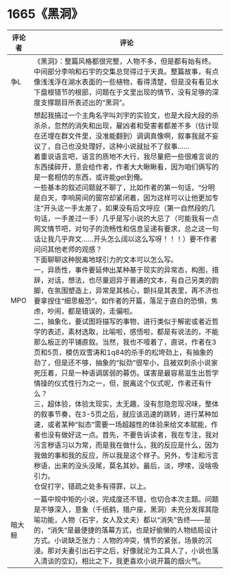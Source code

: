 # 1665《黑洞》

评论者 | 评论 |
|---|---|
争L|《黑洞》：整篇风格都很完整，人物不多，但是都有始有终。中间部分李响和石宇的交集总觉得过于天真。整篇故事，有点像浅浅浮在湖水表面的一些植物，看得清楚，但是没有看见水下盘根错节的根部，问题在于文里出现的情节，没有足够的深度支撑题目所表述出的“黑洞”。
MPO|想起我搞过一个主角名字叫刘宇的实验文，也是大段大段的杀杀杀，忽然的消失和出现，雇凶者和受害者都差不多（估计现在还埋在群文件里，没准能翻到）调调真像啊，叙事我就不妄议了，自己也没处理好，这种小说就扯不了叙事……<br/>着重说语言吧，语言的质地不大行，我尽量把一些很难言说的东西揉碎开，意会给作者，作者大大瞅瞅看，因为咱们俩写的是一套相仿的东西，或许能get到俺。<br/>一些基本的叙述问题就不聊了，比如作者的第一句话，“分明是白天，李响房间的窗帘却紧闭着，因为这样可以让他更加专注”开头这一手太差了，如果没有后文呼应（第一自然段的几句话，一手差过一手）几乎是写小说的大忌了（可能我有一点网文情节吧，对句子的流畅性和信息呈递有要求，总之这一句话让我几乎弃文……开头怎么阔以这么写呀！！！）要不作者问问其他老师的观感？<br/>下面聊聊这种脱离地球引力的文本可以怎么写。<br/>一，异质性，事件要延伸出某种基于现实的异常态，构图，措辞，对话，想法，也尽量迥异于普通的文本，有自己另类的韵脚，在氛围塑造上，异常是其核心，颤抖是其表里，再不济也要拿捏住“细思极恐”。如作者的开篇，落足于直白的恐惧，焦虑，吵闹，都是错误的，走偏啦。<br/>二，抽象化，要试图将描写的事物，进行类似于解密或者近哲学的表述，素材选取，比喻啦，感悟啦，都是有说法的，不能那么板正的平铺直叙。当然，我也不噎着了，直说，作者在3页和5页，模仿双雪涛和1q84的杀手的松垮劲上，有抽象的劲了，但是还不够，抽象的“拟劲”很窄小，且被双刺杀小说家死压着，只是一种语调孱弱的募仿。谋害是最容易滋生出哲学情操的仪式性行为之一，但，脱离这个仪式呢，作者还有什么？<br/>三，超体验，体验太现实，太无趣，没有忽隐忽现况味，整体的叙事节奏，在3-5页之后，就应该迅速的跳转，进行某种加速，或者某种“拟态”需要一场超越性的体验来给文本赋能，作者也没有做好这一点。首先，不要告诉读者，我在专注，我对污言秽语习以为常，而是我在做什么，我的反应是什么，因为我做的事和我的反应，所以我是这个样子。另外，专注和污言秽语，出来的没头没尾，莫名其妙。最后，淡，啰嗦，没啥吸引力。<br/>仓促打字，错疏之处多有得罪，以上。
暗大鲸|一篇中规中矩的小说，完成度还不错，也切合本次主题。问题是不够深入，意象（千纸鹤，猎户座，黑洞）未充分发挥其隐喻功能，人物（石宇，女人及丈夫）都以“消失”告终——是的，“消失”是最便捷的落幕方式，也是好偷懒的人物结局设计方式。小说缺乏张力：人物的冲突，情节的紧张，场景的沉浸。那对夫妻引出石宇之后，好像就沦为工具人了，小说也落入清谈的空幻，相比之下，我更喜欢小说开篇的烟火气。
